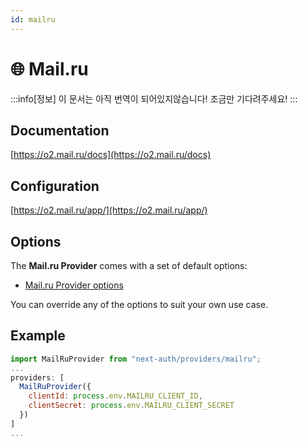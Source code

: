 ```yaml
---
id: mailru
---
```


# 🌐 Mail.ru

:::info[정보]
이 문서는 아직 번역이 되어있지않습니다! 조금만 기다려주세요!
:::

## Documentation[](https://next-auth.js.org/providers/mailru#documentation "Direct link to heading")

[https://o2.mail.ru/docs](https://o2.mail.ru/docs)

## Configuration[](https://next-auth.js.org/providers/mailru#configuration "Direct link to heading")

[https://o2.mail.ru/app/](https://o2.mail.ru/app/)

## Options[](https://next-auth.js.org/providers/mailru#options "Direct link to heading")

The **Mail.ru Provider** comes with a set of default options:

-   [Mail.ru Provider options](https://github.com/nextauthjs/next-auth/blob/v4/packages/next-auth/src/providers/mailru.js)

You can override any of the options to suit your own use case.

## Example[](https://next-auth.js.org/providers/mailru#example "Direct link to heading")

```js
import MailRuProvider from "next-auth/providers/mailru";
...
providers: [
  MailRuProvider({
    clientId: process.env.MAILRU_CLIENT_ID,
    clientSecret: process.env.MAILRU_CLIENT_SECRET
  })
]
...
```